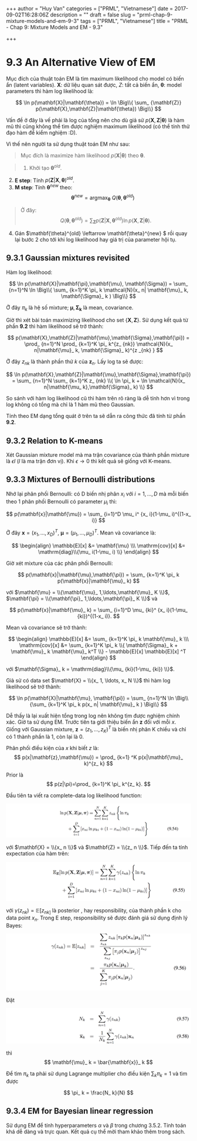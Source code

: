 +++
author = "Huy Van"
categories = ["PRML", "Vietnamese"]
date = 2017-09-02T16:28:06Z
description = ""
draft = false
slug = "prml-chap-9-mixture-models-and-em-9-3"
tags = ["PRML", "Vietnamese"]
title = "PRML - Chap 9: Mixture Models and EM - 9.3"

+++


# 9.3 An Alternative View of EM

Mục đích của thuật toán EM là tìm maximum likelihood cho model có biến ẩn (latent variables). 
$\mathbf{X}$: dữ liệu quan sát được, $Z$: tất cả biến ẩn, $\mathbf{\theta}$: model parameters thì hàm log likelihood là:

$$
\ln p(\mathbf{X}|\mathbf{\theta}) = \ln \Big\\{ \sum_ {\mathbf{Z}} p(\mathbf{X},\mathbf{Z}|\mathbf{\theta}) \Big\\}
$$

Vấn đề ở đây là vế phải là log của tổng nên cho dù giả sử $p(\mathbf{X},\mathbf{Z}|\mathbf{\theta})$ là hàm mũ thì cũng không thể tìm được nghiệm maximum likelihood (có thể tính thử đạo hàm để kiểm nghiệm :D).

Vì thế nên người ta sử dụng thuật toán EM như sau:

> Mục đích là maximize hàm likelihood $p(\mathbf{X}|\mathbf{\theta})$ theo $\mathbf{\theta}$.

> 1. Khởi tạo $\mathbf{\theta}^{old}$.
2. **E step**: Tính $p(\mathbf{Z}|\mathbf{X},\mathbf{\theta})^{old}$.
3. **M step**: Tính $\mathbf{\theta}^{new}$ theo:
$$
\mathbf{\theta}^{new} = \mathrm{argmax}_{\mathbf{\theta}} \  Q(\mathbf{\theta},\mathbf{\theta}^{old})
$$

> Ở đây:
$$
Q(\mathbf{\theta},\mathbf{\theta}^{old}) = \sum_ {\mathbf{Z}} p(\mathbf{Z}|\mathbf{X},\mathbf{\theta}^{old})\ln p(\mathbf{X},\mathbf{Z}|\mathbf{\theta}).
$$
4. Gán $\mathbf{\theta}^{old} \leftarrow \mathbf{\theta}^{new} $ rồi quay lại bước 2 cho tới khi log likelihood hay giá trị của parameter hội tụ.

## 9.3.1 Gaussian mixtures revisited

Hàm log likelihood:

$$
\ln p(\mathbf{X}|\mathbf{\pi},\mathbf{\mu}, \mathbf{\Sigma}) = \sum_ {n=1}^N \ln \Big\\{ \sum_ {k=1}^K \pi_ k \mathcal{N}(x_ n| \mathbf{\mu}_ k, \mathbf{\Sigma}_ k ) \Big\\}
$$

Ở đây $\pi_ k$ là hệ số mixture; $\mathbf{\mu}, \mathbf{\Sigma_ k}$ là mean, covariance.

Giờ thì xét bài toán maximizing likelihood cho set {$\mathbf{X}, \mathbf{Z}$}. Sử dụng kết quả từ phần **9.2** thì hàm likelihood sẽ trở thành:

$$
p(\mathbf{X},\mathbf{Z}|\mathbf{\mu},\mathbf{\Sigma},\mathbf{\pi}) 
= \prod_ {n=1}^N \prod_ 
 {k=1}^K \pi_ k^{z_ {nk}} \mathcal{N}(x_ 
 n|\mathbf{\mu}_ k, \mathbf{\Sigma}_ k)^{z 
 _{nk} }
$$

Ở đây $z_ {nk}$ là thành phần thứ $k$ của $\mathbf{z}_ n$. Lấy log ta sẽ được:

$$
\ln p(\mathbf{X},\mathbf{Z}|\mathbf{\mu},\mathbf{\Sigma},\mathbf{\pi}) = \sum_ {n=1}^N \sum_ 
 {k=1}^K z_ {nk} \\{ \ln \pi_ k + \ln \mathcal{N}(x_ n|\mathbf{\mu_ k},\mathbf{\Sigma}_ k) \\}
$$

So sánh với hàm log likelihood cũ thì hàm trên rõ ràng là dễ tính hơn vì trong log không có tổng mà chỉ là 1 hàm mũ theo Gaussian.

Tính theo EM dạng tổng quát ở trên ta sẽ dẫn ra công thức đã tính từ phần **9.2**.

## 9.3.2 Relation to K-means

Xét Gaussian mixture model mà ma trận covariance của thành phần mixture là $\epsilon I$ ($I$ là ma trận đơn vị). Khi $\epsilon \rightarrow 0$ thì kết quả sẽ giống với K-means.

## 9.3.3 Mixtures of Bernoulli distributions

Nhớ lại phân phối Bernoulli: có D biến nhị phân $x_ i$ với $i = 1, \ldots, D$ mà mỗi biến theo 1 phân phối Bernoulli có parameter $\mu_ i$ thì:

$$
p(\mathbf{x}|\mathbf{\mu}) = \sum_ {i=1}^D \mu_ i^ {x_ i}(1-\mu_ i)^{(1-x_ i)}
$$

Ở đây $\mathbf{x} = (x_ 1,\ldots,x_ D)^T$, $\mathbf{\mu} = (\mu_ 1,\ldots,\mu_ D)^T$.
Mean và covariance là:

$$
\begin{align}
\mathbb{E}[x] &= \mathbf{\mu} \\\
\mathrm{cov}[x] &= \mathrm{diag}\\{\mu_ i(1-\mu_ i) \\}
\end{align}
$$

Giờ xét mixture của các phân phối Bernoulli:

$$
p(\mathbf{x}|\mathbf{\mu},\mathbf{\pi}) = \sum_ {k=1}^K \pi_ k p(\mathbf{x}|\mathbf{\mu}_ k)
$$

với $\mathbf{\mu} = \\{\mathbf{\mu}_ 1,\ldots,\mathbf{\mu}_ K \\}$, $\mathbf{\pi} = \\{\mathbf{\pi}_ 1,\ldots,\mathbf{\pi}_ K \\}$ và

$$
p(\mathbf{x}|\mathbf{\mu}_ k) = \sum_ {i=1}^D \mu_ {ki}^ {x_ i}(1-\mu_ {ki})^{(1-x_ i)}.
$$

Mean và covariance sẽ trở thành:

$$
\begin{align}
\mathbb{E}[x] &= \sum_ {k=1}^K \pi_ k \mathbf{\mu}_ k \\\
\mathrm{cov}[x] &= \sum_ {k=1}^K \pi_ k \\{ \mathbf{\Sigma}_ k + \mathbf{\mu}_ k \mathbf{\mu}_ k^T \\} - \mathbb{E}[x] \mathbb{E}[x] ^T
\end{align}
$$

với $\mathbf{\Sigma}_ k = \mathrm{diag}\\{\mu_ {ki}(1-\mu_ {ki}) \\}$.

Giả sử có data set $\mathbf{X} = \\{x_ 1, \ldots, x_ N \\}$ thì hàm log likelihood sẽ trở thành:

$$
\ln p(\mathbf{X}|\mathbf{\mu}, \mathbf{\pi}) = \sum_ {n=1}^N \ln \Big\\{\sum_ {k=1}^K \pi_ k p(x_ n| \mathbf{\mu}_ k ) \Big\\}
$$

Dễ thấy là lại xuất hiện tổng trong log nên không tìm được nghiệm chính xác. Giờ ta sử dụng EM. Trước tiên ta giới thiệu biến ẩn $\mathbf{z}$ đối với mỗi $x$. Giống với Gaussian mixture, $\mathbf{z} = (z_ 1,\ldots, z_ K)^T$ là biến nhị phân K chiều và chỉ có 1 thành phần là 1, còn lại là 0.

Phân phối điều kiện của $x$ khi biết $z$ là:
$$
p(x|\mathbf{z},\mathbf{\mu}) = \prod_ {k=1} ^K p(x|\mathbf{\mu}_ k)^{z_ k}
$$ 

Prior là
$$
p(z|\pi)=\prod_ {k=1}^K \pi_ k^{z_ k}.
$$

Đầu tiên ta viết ra complete-data log likelihood function:

![9.54](/content/images/2017/09/Screen-Shot-2017-09-03-at-1.12.55.png)

với $\mathbf{X} = \\{x_ n \\}$ và $\mathbf{Z} = \\{z_ n \\}$. Tiếp đến ta tính expectation của hàm trên:

![9.55](/content/images/2017/09/Screen-Shot-2017-09-03-at-1.14.27.png)

với $\gamma(z_ {nk}) = \mathbb{E}[z_ {nk]}$ là posterior , hay responsibility, của thành phần k cho data point $x_ n$.
Trong E step, responsibility sẽ được đánh giá sử dụng định lý Bayes:

![9.56](/content/images/2017/09/Screen-Shot-2017-09-03-at-1.18.23.png)

Đặt

![9.57-9.58](/content/images/2017/09/Screen-Shot-2017-09-03-at-1.20.36.png)

thì 
$$
\mathbf{\mu}_ k = \bar{\mathbf{x}}_ k
$$

Để tìm $\pi_ k$ ta phải sử dụng Lagrange multiplier cho điều kiện $\sum_ k \pi_ k = 1$ và tìm được 

$$
\pi_ k = \frac{N_ k}{N}
$$

## 9.3.4 EM for Bayesian linear regression
Sử dụng EM để tính hyperparameters $\alpha$ và $\beta$ trong chương 3.5.2. Tính toán khá dễ dàng và trực quan. Kết quả cụ thể mời tham khảo thêm trong sách.

